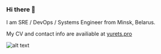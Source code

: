 ### Hi there 👋

I am SRE / DevOps / Systems Engineer from Minsk, Belarus. 

My CV and contact info are availiable at [yurets.pro](https:://yurets.pro) 

![alt text](https://yurets.pro/favicon.ico "yurets.pro") 
